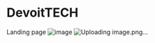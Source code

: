 # DevoitTECH
Landing page
![image](https://github.com/darshan1005/DevoitTECH/assets/114302987/a02ff0a1-3448-4aa7-a419-c1eaa505532a)
![Uploading image.png…]()
